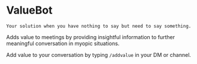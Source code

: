 # ValueBot

    Your solution when you have nothing to say but need to say something.

Adds value to meetings by providing insightful information to further meaningful conversation in myopic situations.

Add value to your conversation by typing `/addvalue` in your DM or channel.